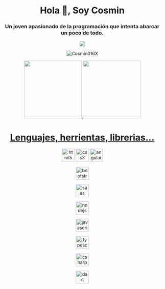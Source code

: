 <h1 align="center">Hola 👋, Soy Cosmin</h1>
<h3 align="center">Un joven apasionado de la programación que intenta abarcar un poco de todo.</h3>

<div align = "center">
    <a href= "mailto:cosminrusu014@gmail.com" target="_blank" rel="norefer"><img src="https://img.shields.io/badge/-Gmail-X23333?style-for-the-badge&logo-gmail&logoColor-white" target="_blank"></a>

</div>

</div>

<p align="center"> <img src="https://komarev.com/ghpvc/?username=cosmin016x&label=Profile%20views&color=aa2487&style=flat" alt="Cosmin016X"</p>

<div align="center">
  <a href="https://github.com/Cosmin016X">
  <img height="180em" src="https://github-readme-stats.vercel.app/api?username=Cosmin016X&show_icons=true&theme=radical&include_all_commits=true&count_private=true"/>
  <img height="180em" src="https://github-readme-stats.vercel.app/api/top-langs/?username=Cosmin016X&layout=compact&langs_count=7&theme=radical"/>
</div>



<h1 align="center">Lenguajes, herrientas, librerias... </h1>
<div align = "center">
<a href="https://www.w3.org/html/" target="_blank" rel="noreferrer"> <img src="https://cdn.jsdelivr.net/gh/devicons/devicon/icons/html5/html5-original-wordmark.svg" alt="html5" width="40" height="40"/></a> 
<!-- CSS3 -->
<a href="https://www.w3schools.com/css/" target="_blank" rel="noreferrer"> <img src="https://cdn.jsdelivr.net/gh/devicons/devicon/icons/css3/css3-original-wordmark.svg" alt="css3" width="40" height="40"/></a>

<!-- Angular -->
<a href="https://angular.io" target="_blank" rel="noreferrer"> 
<img src="https://cdn.jsdelivr.net/gh/devicons/devicon/icons/angularjs/angularjs-plain.svg" alt="angular" width="40" height="40"/> </a>

<!-- BOOTSTRAP -->
<a href="https://getbootstrap.com" target="_blank" rel="noreferrer"> <img src="https://cdn.jsdelivr.net/gh/devicons/devicon/icons/bootstrap/bootstrap-original-wordmark.svg" alt="bootstrap" width="40" height="40"/></a>
<!-- SASS -->
<a href="https://sass-lang.com" target="_blank" rel="noreferrer"> <img src="https://cdn.jsdelivr.net/gh/devicons/devicon/icons/sass/sass-original.svg" alt="sass" width="40" height="40"/></a> 

<!-- NODE.JS -->
<a href="https://nodejs.org" target="_blank" rel="noreferrer"> <img src="https://cdn.jsdelivr.net/gh/devicons/devicon/icons/nodejs/nodejs-original-wordmark.svg" alt="nodejs" width="40" height="40"/></a>
<!-- JAVASCRIPT -->
<a href="https://developer.mozilla.org/en-US/docs/Web/JavaScript" target="_blank" rel="noreferrer"> <img src="https://cdn.jsdelivr.net/gh/devicons/devicon/icons/javascript/javascript-original.svg" alt="javascript" width="40" height="40"/></a>
<!-- TYPESCRIPT -->
<a href="https://www.typescriptlang.org/" target="_blank" rel="noreferrer"> <img src="https://cdn.jsdelivr.net/gh/devicons/devicon/icons/typescript/typescript-original.svg" alt="typescript" width="40" height="40"/></a> 
<!-- C# -->
<a href="https://www.w3schools.com/cs/" target="_blank" rel="noreferrer"><img src="https://cdn.jsdelivr.net/gh/devicons/devicon/icons/csharp/csharp-plain.svg" alt="csharp" width="40" height="40"/></a>
<!-- DART -->
<a href="https://dart.dev" target="_blank" rel="noreferrer"> <img src="https://cdn.jsdelivr.net/gh/devicons/devicon/icons/dart/dart-original-wordmark.svg" alt="dart" width="40" height="40"/></a>

</div>
